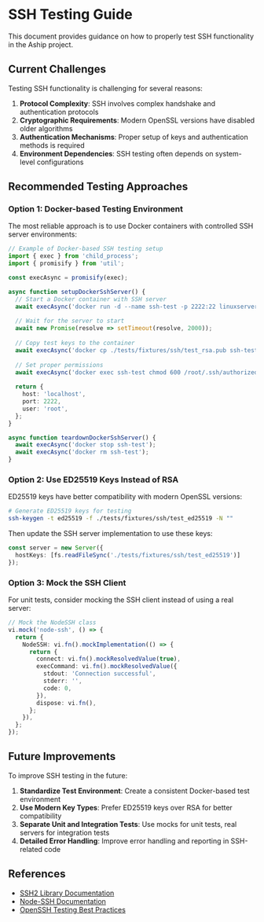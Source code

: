 # SSH Testing Guide

This document provides guidance on how to properly test SSH functionality in the Aship project.

## Current Challenges

Testing SSH functionality is challenging for several reasons:

1. **Protocol Complexity**: SSH involves complex handshake and authentication protocols
2. **Cryptographic Requirements**: Modern OpenSSL versions have disabled older algorithms
3. **Authentication Mechanisms**: Proper setup of keys and authentication methods is required
4. **Environment Dependencies**: SSH testing often depends on system-level configurations

## Recommended Testing Approaches

### Option 1: Docker-based Testing Environment

The most reliable approach is to use Docker containers with controlled SSH server environments:

```typescript
// Example of Docker-based SSH testing setup
import { exec } from 'child_process';
import { promisify } from 'util';

const execAsync = promisify(exec);

async function setupDockerSshServer() {
  // Start a Docker container with SSH server
  await execAsync('docker run -d --name ssh-test -p 2222:22 linuxserver/openssh-server');
  
  // Wait for the server to start
  await new Promise(resolve => setTimeout(resolve, 2000));
  
  // Copy test keys to the container
  await execAsync('docker cp ./tests/fixtures/ssh/test_rsa.pub ssh-test:/root/.ssh/authorized_keys');
  
  // Set proper permissions
  await execAsync('docker exec ssh-test chmod 600 /root/.ssh/authorized_keys');
  
  return {
    host: 'localhost',
    port: 2222,
    user: 'root',
  };
}

async function teardownDockerSshServer() {
  await execAsync('docker stop ssh-test');
  await execAsync('docker rm ssh-test');
}
```

### Option 2: Use ED25519 Keys Instead of RSA

ED25519 keys have better compatibility with modern OpenSSL versions:

```bash
# Generate ED25519 keys for testing
ssh-keygen -t ed25519 -f ./tests/fixtures/ssh/test_ed25519 -N ""
```

Then update the SSH server implementation to use these keys:

```typescript
const server = new Server({
  hostKeys: [fs.readFileSync('./tests/fixtures/ssh/test_ed25519')]
});
```

### Option 3: Mock the SSH Client

For unit tests, consider mocking the SSH client instead of using a real server:

```typescript
// Mock the NodeSSH class
vi.mock('node-ssh', () => {
  return {
    NodeSSH: vi.fn().mockImplementation(() => {
      return {
        connect: vi.fn().mockResolvedValue(true),
        execCommand: vi.fn().mockResolvedValue({
          stdout: 'Connection successful',
          stderr: '',
          code: 0,
        }),
        dispose: vi.fn(),
      };
    }),
  };
});
```

## Future Improvements

To improve SSH testing in the future:

1. **Standardize Test Environment**: Create a consistent Docker-based test environment
2. **Use Modern Key Types**: Prefer ED25519 keys over RSA for better compatibility
3. **Separate Unit and Integration Tests**: Use mocks for unit tests, real servers for integration tests
4. **Detailed Error Handling**: Improve error handling and reporting in SSH-related code

## References

- [SSH2 Library Documentation](https://github.com/mscdex/ssh2)
- [Node-SSH Documentation](https://github.com/steelbrain/node-ssh)
- [OpenSSH Testing Best Practices](https://www.openssh.com/specs.html)
